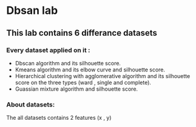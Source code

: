 # Dbsan lab

## This lab contains 6 differance datasets

### Every dataset applied on it :
  - Dbscan algorithm and  its silhouette score.
  - Kmeans algorithm and its elbow curve and silhouette score.
  - Hierarchical clustering with agglomerative algorithm and its silhouette score on the three types (ward , single and complete).
  - Guassian mixture algorithm and silhouette score.

### About datasets:
  The all datasets contains 2 features (x , y)
